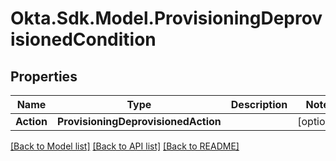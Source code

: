 # Okta.Sdk.Model.ProvisioningDeprovisionedCondition
## Properties

Name | Type | Description | Notes
------------ | ------------- | ------------- | -------------
**Action** | **ProvisioningDeprovisionedAction** |  | [optional] 

[[Back to Model list]](../README.md#documentation-for-models) [[Back to API list]](../README.md#documentation-for-api-endpoints) [[Back to README]](../README.md)

